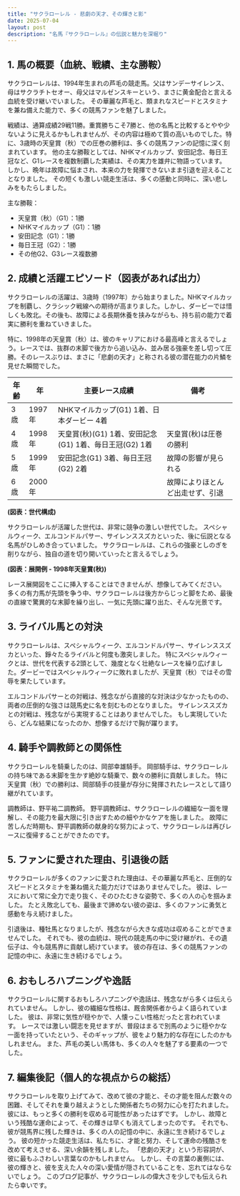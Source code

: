 ```yaml
---
title: "サクラローレル - 悲劇の天才、その輝きと影"
date: 2025-07-04
layout: post
description: "名馬『サクラローレル』の伝説と魅力を深堀り"
---
```


## 1. 馬の概要（血統、戦績、主な勝鞍）

サクラローレルは、1994年生まれの芦毛の競走馬。父はサンデーサイレンス、母はサクラチトセオー、母父はマルゼンスキーという、まさに黄金配合と言える血統を受け継いでいました。  その華麗な芦毛と、類まれなスピードとスタミナを兼ね備えた能力で、多くの競馬ファンを魅了しました。

戦績は、通算成績29戦11勝。重賞勝ちこそ7勝と、他の名馬と比較するとやや少ないように見えるかもしれませんが、その内容は極めて質の高いものでした。特に、3歳時の天皇賞（秋）での圧巻の勝利は、多くの競馬ファンの記憶に深く刻まれています。  他の主な勝鞍としては、NHKマイルカップ、安田記念、毎日王冠など、G1レースを複数制覇した実績は、その実力を雄弁に物語っています。  しかし、晩年は故障に悩まされ、本来の力を発揮できないまま引退を迎えることとなりました。  その短くも激しい競走生活は、多くの感動と同時に、深い悲しみをもたらしました。


主な勝鞍：

* 天皇賞（秋）（G1）：1勝
* NHKマイルカップ（G1）：1勝
* 安田記念（G1）：1勝
* 毎日王冠（G2）：1勝
* その他G2、G3レース複数勝


## 2. 成績と活躍エピソード（図表があれば出力）

サクラローレルの活躍は、3歳時（1997年）から始まりました。NHKマイルカップを制覇し、クラシック戦線への期待が高まりました。しかし、ダービーでは惜しくも敗北。その後も、故障による長期休養を挟みながらも、持ち前の能力で着実に勝利を重ねていきました。

特に、1998年の天皇賞（秋）は、彼のキャリアにおける最高峰と言えるでしょう。レースでは、抜群の末脚で後方から追い込み、並み居る強豪を差し切って圧勝。そのレースぶりは、まさに「悲劇の天才」と称される彼の潜在能力の片鱗を見せた瞬間でした。

| 年齢 | 年 | 主要レース成績 | 備考 |
|---|---|---|---|
| 3歳 | 1997年 | NHKマイルカップ(G1) 1着、日本ダービー 4着 |  |
| 4歳 | 1998年 | 天皇賞(秋)(G1) 1着、安田記念(G1) 1着、毎日王冠(G2) 1着 | 天皇賞(秋)は圧巻の勝利 |
| 5歳 | 1999年 | 安田記念(G1) 3着、毎日王冠(G2) 2着 | 故障の影響が見られる |
| 6歳 | 2000年 |  | 故障によりほとんど出走せず、引退 |


**(図表：世代構成)**

サクラローレルが活躍した世代は、非常に競争の激しい世代でした。  スペシャルウィーク、エルコンドルパサー、サイレンススズカといった、後に伝説となる名馬がひしめき合っていました。  サクラローレルは、これらの強豪としのぎを削りながら、独自の道を切り開いていったと言えるでしょう。

**(図表：展開例 - 1998年天皇賞(秋))**

レース展開図をここに挿入することはできませんが、想像してみてください。  多くの有力馬が先頭を争う中、サクラローレルは後方からじっと脚をため、最後の直線で驚異的な末脚を繰り出し、一気に先頭に躍り出た、そんな光景です。


## 3. ライバル馬との対決

サクラローレルは、スペシャルウィーク、エルコンドルパサー、サイレンススズカといった、錚々たるライバルと何度も激突しました。  特にスペシャルウィークとは、世代を代表する2頭として、幾度となく壮絶なレースを繰り広げました。ダービーではスペシャルウィークに敗れましたが、天皇賞（秋）ではその雪辱を果たしています。

エルコンドルパサーとの対戦は、残念ながら直接的な対決は少なかったものの、両者の圧倒的な強さは競馬史に名を刻むものとなりました。  サイレンススズカとの対戦は、残念ながら実現することはありませんでした。  もし実現していたら、どんな結果になったのか、想像するだけで胸が躍ります。


## 4. 騎手や調教師との関係性

サクラローレルを騎乗したのは、岡部幸雄騎手。  岡部騎手は、サクラローレルの持ち味である末脚を生かす絶妙な騎乗で、数々の勝利に貢献しました。  特に天皇賞（秋）での勝利は、岡部騎手の技量が存分に発揮されたレースとして語り継がれています。

調教師は、野平祐二調教師。  野平調教師は、サクラローレルの繊細な一面を理解し、その能力を最大限に引き出すための細やかなケアを施しました。  故障に苦しんだ時期も、野平調教師の献身的な努力によって、サクラローレルは再びレースに復帰することができたのです。


## 5. ファンに愛された理由、引退後の話

サクラローレルが多くのファンに愛された理由は、その華麗な芦毛と、圧倒的なスピードとスタミナを兼ね備えた能力だけではありませんでした。  彼は、レースにおいて常に全力で走り抜く、そのひたむきな姿勢で、多くの人の心を掴みました。  たとえ敗北しても、最後まで諦めない彼の姿は、多くのファンに勇気と感動を与え続けました。

引退後は、種牡馬となりましたが、残念ながら大きな成功は収めることができませんでした。  それでも、彼の血統は、現代の競走馬の中に受け継がれ、その遺伝子は、今も競馬界に貢献し続けています。  彼の存在は、多くの競馬ファンの記憶の中に、永遠に生き続けるでしょう。


## 6. おもしろハプニングや逸話

サクラローレルに関するおもしろハプニングや逸話は、残念ながら多くは伝えられていません。  しかし、彼の繊細な性格は、厩舎関係者からよく語られていました。  彼は、非常に気性が穏やかで、人懐っこい性格だったと言われています。  レースでは激しい闘志を見せますが、普段はまるで別馬のように穏やかな一面を持っていたという、そのギャップが、彼をより魅力的な存在にしたのかもしれません。  また、芦毛の美しい馬体も、多くの人々を魅了する要素の一つでした。


## 7. 編集後記（個人的な視点からの総括）

サクラローレルを取り上げてみて、改めて彼の才能と、その才能を阻んだ数々の困難、そしてそれを乗り越えようとした関係者たちの努力に心を打たれました。  彼には、もっと多くの勝利を収める可能性があったはずです。  しかし、故障という残酷な運命によって、その輝きは早くも消えてしまったのです。  それでも、彼が競馬界に残した輝きは、多くの人の記憶の中に、永遠に生き続けるでしょう。  彼の短かった競走生活は、私たちに、才能と努力、そして運命の残酷さを改めて考えさせる、深い余韻を残しました。  「悲劇の天才」という形容詞が、彼に最もふさわしい言葉なのかもしれません。  しかし、その言葉の裏側には、彼の輝きと、彼を支えた人々の深い愛情が隠されていることを、忘れてはならないでしょう。  このブログ記事が、サクラローレルの偉大さを少しでも伝えられたら幸いです。
